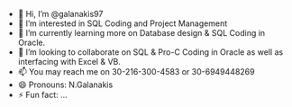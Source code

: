 - 👋 Hi, I’m @galanakis97
- 👀 I’m interested in SQL Coding and Project Management
- 🌱 I’m currently learning more on Database design & SQL Coding in Oracle. 
- 💞️ I’m looking to collaborate on SQL & Pro-C Coding in Oracle as well as interfacing with Excel & VB.
- 📫 You may reach me on 30-216-300-4583 or 30-6949448269
- 😄 Pronouns: N.Galanakis
- ⚡ Fun fact: ...

<!---
galanakis97/galanakis97 is a ✨ special ✨ repository because its `README.md` (this file) appears on your GitHub profile.
You can click the Preview link to take a look at your changes.
--->
